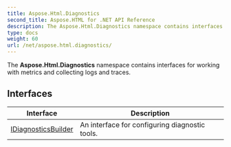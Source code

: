 ```yaml
---
title: Aspose.Html.Diagnostics
second_title: Aspose.HTML for .NET API Reference
description: The Aspose.Html.Diagnostics namespace contains interfaces for working with metrics and collecting logs and traces
type: docs
weight: 60
url: /net/aspose.html.diagnostics/
---
```

The **Aspose.Html.Diagnostics** namespace contains interfaces for working with metrics and collecting logs and traces.

## Interfaces

| Interface | Description |
| --- | --- |
| [IDiagnosticsBuilder](./idiagnosticsbuilder/) | An interface for configuring diagnostic tools. |
